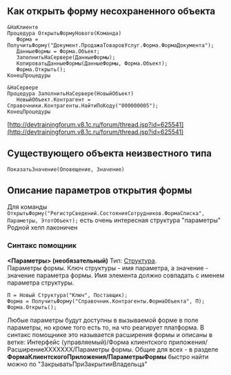 ## Как открыть форму несохраненного объекта

``` 1c
&НаКлиенте
Процедура ОткрытьФормуНового(Команда)
   Форма = ПолучитьФорму("Документ.ПродажаТоваровУслуг.Форма.ФормаДокумента");
   ДанныеФормы = Форма.Объект;
   ЗаполнитьНаСервере(ДанныеФормы);
   КопироватьДанныеФормы(ДанныеФормы, Форма.Объект);
   Форма.Открыть();
КонецПроцедуры

&НаСервере
Процедура ЗаполнитьНаСервере(НовыйОбъект)
   НовыйОбъект.Контрагент = Справочники.Контрагенты.НайтиПоКоду("000000005");
КонецПроцедуры
```

[http://devtrainingforum.v8.1c.ru/forum/thread.jsp?id=625541](http://devtrainingforum.v8.1c.ru/forum/thread.jsp?id=625541)

## Существующего объекта неизвестного типа

`ПоказатьЗначение(Оповещение, Значение)`

## Описание параметров открытия формы

Для команды `ОткрытьФорму("РегистрСведений.СостоянияСотрудников.ФормаСписка", Параметры, ЭтотОбъект);`
есть очень интересная структура "параметры" Родной хелп лаконичен
### Синтакс помощник
**<Параметры> (необязательный)**
Тип: [Структура](v8help://SyntaxHelperContext/objects/catalog234/Structure.html).   
Параметры формы. Ключ структуры - имя параметра, а значение - значение параметра формы. Имя элемента должно совпадать с именем параметра структуры.  
```bsl
П = Новый Структура("Ключ", Поставщик);  
Форма = ПолучитьФорму("Справочник.Контрагенты.ФормаОбъекта", П);
Форма.Открыть();
```
Любые параметры будут доступны в вызываемой форме в поле параметры, но кроме того есть то, на что реагирует платформа. В синтакс помощнике это называется расширения формы и описаны в ветке: Интерфейс (управляемый)/Форма клиентского приложения/РасширениеХХХХХХХ/Параметры формы. Общие для всех - в разделе **ФормаКлиентскогоПриложения/ПараметрыФормы** быстро найти можно по "ЗакрыватьПриЗакрытииВладельца" 

